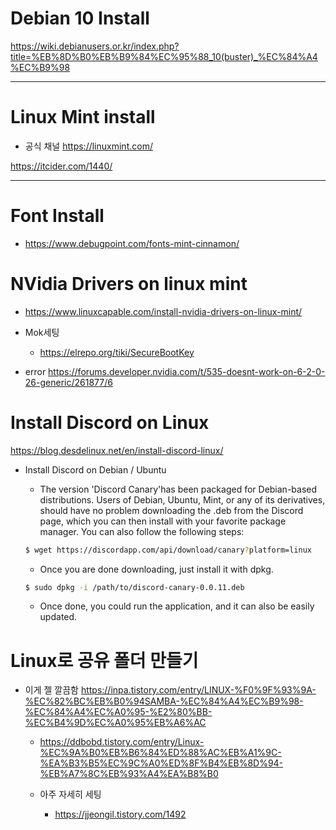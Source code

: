 # Debian 10 Install

https://wiki.debianusers.or.kr/index.php?title=%EB%8D%B0%EB%B9%84%EC%95%88_10(buster)_%EC%84%A4%EC%B9%98

<hr>

# Linux Mint install

- 공식 채널 https://linuxmint.com/

https://itcider.com/1440/

<hr>

# Font Install

- https://www.debugpoint.com/fonts-mint-cinnamon/


# NVidia Drivers on linux mint

- https://www.linuxcapable.com/install-nvidia-drivers-on-linux-mint/

- Mok세팅

  - https://elrepo.org/tiki/SecureBootKey

- error https://forums.developer.nvidia.com/t/535-doesnt-work-on-6-2-0-26-generic/261877/6

# Install Discord on Linux


https://blog.desdelinux.net/en/install-discord-linux/

- Install Discord on Debian / Ubuntu

  - The version 'Discord Canary'has been packaged for Debian-based distributions. Users of Debian, Ubuntu, Mint, or any of its derivatives, should have no problem downloading the .deb from the Discord page, which you can then install with your favorite package manager. You can also follow the following steps:

  ```bash
  $ wget https://discordapp.com/api/download/canary?platform=linux
  ```

  - Once you are done downloading, just install it with dpkg.

  ```bash
  $ sudo dpkg -i /path/to/discord-canary-0.0.11.deb
  ```

  - Once done, you could run the application, and it can also be easily updated.
 

# Linux로 공유 폴더 만들기 

- 이게 젤 깔끔함 https://inpa.tistory.com/entry/LINUX-%F0%9F%93%9A-%EC%82%BC%EB%B0%94SAMBA-%EC%84%A4%EC%B9%98-%EC%84%A4%EC%A0%95-%E2%80%BB-%EC%B4%9D%EC%A0%95%EB%A6%AC

  - https://ddbobd.tistory.com/entry/Linux-%EC%9A%B0%EB%B6%84%ED%88%AC%EB%A1%9C-%EA%B3%B5%EC%9C%A0%ED%8F%B4%EB%8D%94-%EB%A7%8C%EB%93%A4%EA%B8%B0
 
  - 아주 자세히 세팅
    - https://jjeongil.tistory.com/1492
